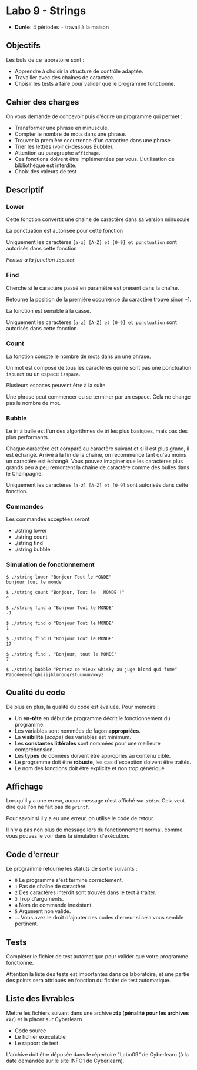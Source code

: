 # Labo 9 - Strings 

- **Durée**: 4 périodes + travail à la maison

## Objectifs
Les buts de ce laboratoire sont :
- Apprendre à choisir la structure de contrôle adaptée.
- Travailler avec des chaînes de caractère.
- Choisir les tests à faire pour valider que le programme fonctionne.

## Cahier des charges

On vous demande de concevoir puis d’écrire un programme qui permet :
- Transformer une phrase en minuscule.
- Compter le nombre de mots dans une phrase.
- Trouver la première occurrence d'un caractère dans une phrase.
- Trier les lettres (voir ci-dessous Bubble).
- Attention au paragraphe `affichage`.
- Ces fonctions doivent être implémentées par vous. L'utilisation de bibliothèque est interdite.
- Choix des valeurs de test

## Descriptif

### Lower

Cette fonction convertit une chaîne de caractère dans sa version minuscule

La ponctuation est autorisée pour cette fonction

Uniquement les caractères `[a-z] [A-Z] et [0-9] et ponctuation` sont autorisés dans cette fonction

*Penser à la fonction `ispunct`*

### Find

Cherche si le caractère passé en paramètre est présent dans la chaîne.

Retourne la position de la première occurrence du caractère trouvé sinon -1.

La fonction est sensible à la casse.

Uniquement les caractères `[a-z] [A-Z] et [0-9] et ponctuation` sont autorisés dans cette fonction.

### Count

La fonction compte le nombre de mots dans un une phrase. 

Un mot est composé de tous les caractères qui ne sont pas une ponctuation `ispunct` ou un espace `isspace`.

Plusieurs espaces peuvent être à la suite.

Une phrase peut commencer ou se terminer par un espace. Cela ne change pas le nombre de mot.

### Bubble

Le tri à bulle est l'un des algorithmes de tri les plus basiques, mais pas des plus performants.

Chaque caractère est comparé au caractère suivant et si il est plus grand, il est échangé. Arrivé
à la fin de la chaîne, on recommence tant qu'au moins un caractère est échangé. Vous pouvez imaginer
que les caractères plus grands peu à peu remontent la chaîne de caractère comme des bulles dans le Champagne.

Uniquement les caractères `[a-z] [A-Z] et [0-9]` sont autorisés dans cette fonction.

### Commandes

Les commandes acceptées seront
- ./string lower <text>
- ./string count <text>
- ./string find <char> <text>
- ./string bubble <text>

### Simulation de fonctionnement

```console
$ ./string lower "Bonjour Tout le MONDE"
bonjour tout le monde

$ ./string count "Bonjour, Tout le   MONDE !"
4

$ ./string find a "Bonjour Tout le MONDE"
-1

$ ./string find o "Bonjour Tout le MONDE"
1

$ ./string find O "Bonjour Tout le MONDE"
17

$ ./string find , "Bonjour, tout le MONDE"
7

$ ./string bubble "Portez ce vieux whisky au juge blond qui fume"
Pabcdeeeeefghiiijklmnooqrstuuuuuvwxyz
```

## Qualité du code

De plus en plus, la qualité du code est évaluée. Pour mémoire :

- Un **en-tête** en début de programme décrit le fonctionnement du programme.
- Les variables sont nommées de façon **appropriées**.
- La **visibilité** (*scope*) des variables est minimum.
- Les **constantes littérales** sont nommées pour une meilleure compréhension.
- Les **types** de données doivent être appropriés au contenu ciblé.
- Le programme doit être **robuste**, les cas d'exception doivent être traités.
- Le nom des fonctions doit être explicite et non trop générique

## Affichage

Lorsqu'il y a une erreur, aucun message n'est affiché sur `stdin`. Cela veut dire que l'on ne fait pas
de `printf`.

Pour savoir si il y a eu une erreur, on utilise le code de retour.

Il n'y a pas non plus de message lors du fonctionnement normal, comme vous pouvez le voir dans la simulation d'exécution.

## Code d'erreur

Le programme retourne les statuts de sortie suivants :

- `0` Le programme s'est terminé correctement.
- `1` Pas de chaîne de caractère.
- `2` Des caractères interdit sont trouvés dans le text à traîter.
- `3` Trop d'arguments.
- `4` Nom de commande inexistant.
- `5` Argument non valide.
- ... Vous avez le droit d'ajouter des codes d'erreur si cela vous semble pertinent.

## Tests

Compléter le fichier de test automatique pour valider que votre programme fonctionne.

Attention la liste des tests est importantes dans ce laboratoire, et une partie des points 
sera attribués en fonction du fichier de test automatique.


## Liste des livrables

Mettre les fichiers suivant dans une archive **`zip`** (**pénalité pour les archives `rar`**) et la placer sur Cyberlearn
-  Code source
-  Le fichier exécutable
-  Le rapport de test

L’archive doit être déposée dans le répertoire "Labo09" de Cyberlearn (à la date
demandée sur le site INFO1 de Cyberlearn).

